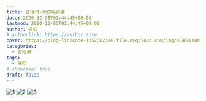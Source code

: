 ```yaml
---
title: 吉他谱-为你唱首歌
date: 2020-12-05T01:44:45+08:00
lastmod: 2020-12-05T01:44:45+08:00
author: 痛仰
# authorlink: https://author.site
cover: https://blog-lin2code-1252382346.file.myqcloud.com/img/%E4%B8%BA%E4%BD%A0%E5%94%B1%E9%A6%96%E6%AD%8C.jfif
categories:
  - 吉他谱
tags:
  - 痛仰
# showcase: true
draft: false
---
```


![1](https://blog-lin2code-1252382346.file.myqcloud.com/guitar-tab/%E4%B8%BA%E4%BD%A0%E5%94%B1%E9%A6%961%E6%AD%8C.gif)
![2](https://blog-lin2code-1252382346.file.myqcloud.com/guitar-tab/%E4%B8%BA%E4%BD%A0%E5%94%B1%E9%A6%96%E6%AD%8C2.gif)
![3](https://blog-lin2code-1252382346.file.myqcloud.com/guitar-tab/%E4%B8%BA%E4%BD%A0%E5%94%B1%E9%A6%96%E6%AD%8C3.gif)
